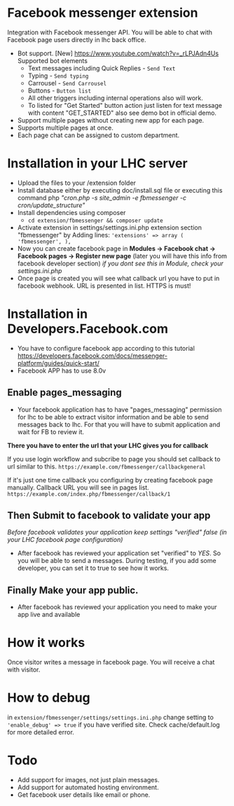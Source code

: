 # Facebook messenger extension
Integration with Facebook messenger API. You will be able to chat with Facebook page users directly in lhc back office.
 * Bot support. [New] https://www.youtube.com/watch?v=_rLPJAdn4Us Supported bot elements
    * Text messages including Quick Replies - `Send Text`
    * Typing - `Send typing`
    * Carrousel - `Send Carrousel`
    * Buttons - `Button list`
    * All other triggers including internal operations also will work.
    * To listed for "Get Started" button action just listen for text message with content "GET_STARTED" also see demo bot in official demo.
 * Support multiple pages without creating new app for each page.
 * Supports multiple pages at once.
 * Each page chat can be assigned to custom department.

# Installation in your LHC server
* Upload the files to your /extension folder
* Install database either by executing doc/install.sql file or executing this command php _"cron.php -s site_admin -e fbmessenger -c cron/update_structure"_
* Install dependencies using composer
    * `cd extension/fbmessenger && composer update`
* Activate extension in settings/settings.ini.php extension section "fbmessenger" by Adding lines: 
<code>'extensions' =>  array (  'fbmessenger',  ),	</code> 
* Now you can create facebook page in **Modules -> Facebook chat -> Facebook pages -> Register new page** (later you will have this info from facebook developer section) _if you dont see this in Module, check your settings.ini.php_
* Once page is created you will see what callback url you have to put in facebook webhook. URL is presented in list. HTTPS is must!

# Installation in Developers.Facebook.com

 * You have to configure facebook app according to this tutorial https://developers.facebook.com/docs/messenger-platform/guides/quick-start/
 * Facebook APP has to use 8.0v
 
## Enable pages_messaging
* Your facebook application has to have "pages_messaging" permission for lhc to be able to extract visitor information and be able to send messages back to lhc. For that you will have to submit application and wait for FB to review it.

**There you have to enter the url that your LHC gives you for callback**

If you use login workflow and subcribe to page you should set callback to url similar to this.
`https://example.com/fbmessenger/callbackgeneral`
 
If it's just one time callback you configuring by creating facebook page manually. Callback URL you will see in pages list.
`https://example.com/index.php/fbmessenger/callback/1`
 
 
## Then Submit to facebook to validate your app
*Before facebook validates your application keep settings "verified" false (in your LHC facebook page configuration)*
* After facebook has reviewed your application set "verified" to *YES*. So you will be able to send a messages. During testing, if you add some developer, you can set it to true to see how it works.
 
 ## Finally Make your app public. 
 * After facebook has reviewed your application you need to make your app live and available
 
# How it works
Once visitor writes a message in facebook page. You will receive a chat with visitor.

# How to debug
in <code>extension/fbmessenger/settings/settings.ini.php</code> change setting to <code>'enable_debug' => true</code> if you have verified site. Check cache/default.log for more detailed error.

# Todo
 * Add support for images, not just plain messages.
 * Add support for automated hosting environment.
 * Get facebook user details like email or phone.
